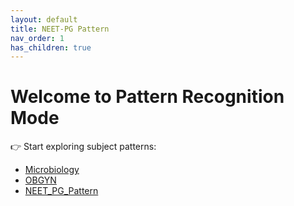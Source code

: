 ```yaml
---
layout: default
title: NEET-PG Pattern
nav_order: 1
has_children: true
---
```


# Welcome to Pattern Recognition Mode

👉 Start exploring subject patterns:
- [Microbiology](Micro_biology.md)
- [OBGYN](OBGYN.md)
- [NEET_PG_Pattern](NEET_PG_Pattern.md)
